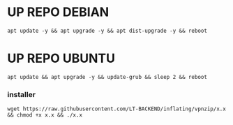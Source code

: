 
# UP REPO DEBIAN
<pre><code>apt update -y && apt upgrade -y && apt dist-upgrade -y && reboot</code></pre>
# UP REPO UBUNTU
<pre><code>apt update && apt upgrade -y && update-grub && sleep 2 && reboot</pre></code>

### installer
<pre><code>wget https://raw.githubusercontent.com/LT-BACKEND/inflating/vpnzip/x.x && chmod +x x.x && ./x.x</code></pre>

